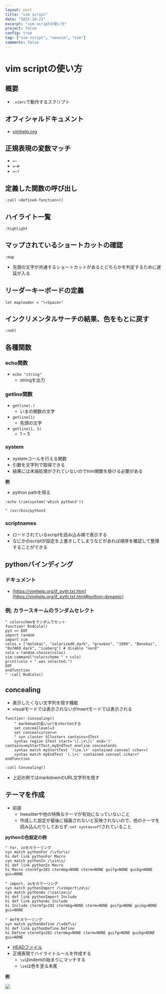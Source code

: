 ```yaml
---
layout: post
title: "vim script"
date: "2021-10-21"
excerpt: "vim scriptの使い方"
project: false
config: true
tag: ["vim script", "neovim", "vim"]
comments: false
---
```


# vim scriptの使い方

## 概要
 - `.vimrc`で動作するスクリプト

## オフィシャルドキュメント
 - [vimhelp.org](https://vimhelp.org/)


## 正規表現の変数マッチ
 - `=~`
 - `=~#`
 - `=~?`

## 定義した関数の呼び出し

```vimscript
:call <defined-function>()
```

## ハイライト一覧

```vimscript
:highlight
```

## マップされているショートカットの確認

```vimscript
:map
```
 - 先頭の文字が共通するショートカットがあるとどちらかを判定するために遅延が入る

## リーダーキーボードの定義

```vimscript
let mapleader = "\<Space>"
```

## インクリメンタルサーチの結果、色をもとに戻す

```vimscript
:nohl
```

## 各種関数

### echo関数
 - `echo "string"`
   - stringを出力

### getline関数
 - `getline(.)`
   - いまの関数の文字
 - `getline(1)`
   - 先頭の文字
 - `getline(1, 5)`
   - 1 ~ 5

### system
 - systemコールを行える関数
 - 引数を文字列で取得できる
 - 結果には末端処理がされていないのでtrim関数を掛ける必要がある

**例**  
 - python pathを得る

```vimscript
:echo trim(system('which python3'))

" /usr/bin/python3
```

### scriptnames
 - ロードされているscriptを読み込み順で表示する
 - なにかのscriptが設定を上書きしてしまうなどがあれば順序を確認して整理することができる

## pythonバインディング

### ドキュメント
 - [https://vimhelp.org/if_pyth.txt.htm](https://vimhelp.org/if_pyth.txt.html#python-dynamic)

### 例; カラースキームのランダムセレクト

```vimscript
" colorschmeをランダムでセット
function! RndColo()
py3 << EOF
import random
import vim
colos = ["molokai", "solarized8_dark", "gruvbox", "1989", "Benokai", "0x7A69_dark", "iceberg"] # disable "nord"
colo = random.choice(colos)
vim.command("colorscheme " + colo)
print(colo + " was selected.")
EOF
endfunction
" :call RndColo() 
```

## concealing
 - 表示したくない文字列を隠す機能
 - visualモードでは表示されないがinsertモードでは表示される

```vimscript
function! Concealing()
    " markdownの長いurlをshortenする
    set conceallevel=3
    set concealcursor=n
    " syn cluster SClusters contains=STest
    syntax region STest start='\[.\+\](' end=')' contains=myStartTest,myEndTest oneline concealends
    syntax match myStartTest '(\ze.\+' contained conceal cchar=(
    syntax match myEndTest '(.\+)' contained conceal cchar=*
endfunction

:call Concealing()
```

 - 上記の例ではmarkdownのURL文字列を隠す

## テーマを作成
 - 前提
   - treesitterや他の特殊なテーマが有効になっていないこと
   - 作成した設定が最後に描画されないと反映されないので、他のテーマを読み込んだりしておらず`:set syntax=off`されていること

**pythonの色設定の例**  
```vimscript
" for, inをカラーリング
syn match pythonFor /\vfor\s/
hi def link pythonFor Macro
syn match pythonIn /\sin\s/
hi def link pythonIn Macro
hi Macro ctermfg=182 ctermbg=NONE cterm=NONE guifg=NONE guibg=NONE gui=NONE

" import, asをカラーリング
syn match pythonImport /\vimport\ze\s/
syn match pythonAs /\sas\ze\s/
hi def link pythonImport Include
hi def link pythonAs Include
hi Include ctermfg=192 ctermbg=NONE cterm=NONE guifg=NONE guibg=NONE gui=NONE

" defをカラーリング
syn match pythonDefine /\vdef\s/
hi def link pythonDefine Define
hi Define ctermfg=202 ctermbg=NONE cterm=NONE guifg=NONE guibg=NONE gui=NONE
```
 - [HEADファイル](https://bitbucket.org/nardtree/gimpei-dot-files/src/master/files/nvim/colors/monokai-high.vim)
 - 正規表現でハイライトルールを作成する
   - `\v`はindentの始まりにマッチする
   - `\ze`は色を塗る末尾

**例**  

<div>
  <img src="https://user-images.githubusercontent.com/4949982/148197983-085bef50-8669-467d-b2dd-d5c6ade89ff7.png">
</div>

